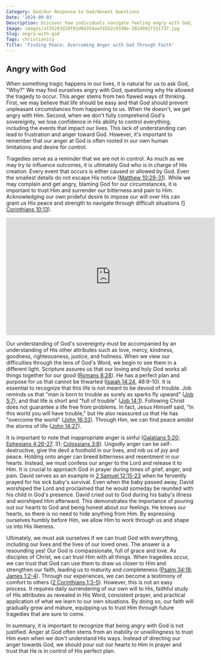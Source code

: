 ```yaml
---
Category: God/Our Response to God/Honest Questions
Date: '2024-09-03'
Description: Discover how individuals navigate feeling angry with God, exploring the complexities of faith and frustration in times of hardship.
Image: images/af35283d20f01d0d354aaf4552c9330e-20240927151737.jpg
Slug: angry-with-god
Tags: christianity
Title: 'Finding Peace: Overcoming Anger with God Through Faith'
---
```


## Angry with God

When something tragic happens in our lives, it is natural for us to ask God, "Why?" We may find ourselves angry with God, questioning why He allowed the tragedy to occur. This anger stems from two flawed ways of thinking. First, we may believe that life should be easy and that God should prevent unpleasant circumstances from happening to us. When He doesn't, we get angry with Him. Second, when we don't fully comprehend God's sovereignty, we lose confidence in His ability to control everything, including the events that impact our lives. This lack of understanding can lead to frustration and anger toward God. However, it's important to remember that our anger at God is often rooted in our own human limitations and desire for control.

Tragedies serve as a reminder that we are not in control. As much as we may try to influence outcomes, it is ultimately God who is in charge of His creation. Every event that occurs is either caused or allowed by God. Even the smallest details do not escape His notice ([Matthew 10:29-31](https://www.bibleref.com/Matthew/10/Matthew-10-29.html)). While we may complain and get angry, blaming God for our circumstances, it is important to trust Him and surrender our bitterness and pain to Him. Acknowledging our own prideful desire to impose our will over His can grant us His peace and strength to navigate through difficult situations ([1 Corinthians 10:13](https://www.bibleref.com/1-Corinthians/10/1-Corinthians-10-13.html)).


<iframe width="560" height="315" src="https://www.youtube.com/embed/sxJYjF0zLhU" frameborder="0" allow="autoplay; encrypted-media" allowfullscreen></iframe>


Our understanding of God's sovereignty must be accompanied by an understanding of His other attributes such as love, mercy, kindness, goodness, righteousness, justice, and holiness. When we view our difficulties through the lens of God's Word, we begin to see them in a different light. Scripture assures us that our loving and holy God works all things together for our good ([Romans 8:28](https://www.bibleref.com/Romans/8/Romans-8-28.html)). He has a perfect plan and purpose for us that cannot be thwarted ([Isaiah 14:24](https://www.bibleref.com/Isaiah/14/Isaiah-14-24.html), 46:9-10). It is essential to recognize that this life is not meant to be devoid of trouble. Job reminds us that "man is born to trouble as surely as sparks fly upward" ([Job 5:7](https://www.bibleref.com/Job/5/Job-5-7.html)), and that life is short and "full of trouble" ([Job 14:1](https://www.bibleref.com/Job/14/Job-14-1.html)). Following Christ does not guarantee a life free from problems. In fact, Jesus Himself said, "In this world you will have trouble," but He also reassured us that He has "overcome the world" ([John 16:33](https://www.bibleref.com/John/16/John-16-33.html)). Through Him, we can find peace amidst the storms of life ([John 14:27](https://www.bibleref.com/John/14/John-14-27.html)).

It is important to note that inappropriate anger is sinful ([Galatians 5:20](https://www.bibleref.com/Galatians/5/Galatians-5-20.html); [Ephesians 4:26-27](https://www.bibleref.com/Ephesians/4/Ephesians-4-26.html), 31; [Colossians 3:8](https://www.bibleref.com/Colossians/3/Colossians-3-8.html)). Ungodly anger can be self-destructive, give the devil a foothold in our lives, and rob us of joy and peace. Holding onto anger can breed bitterness and resentment in our hearts. Instead, we must confess our anger to the Lord and release it to Him. It is crucial to approach God in prayer during times of grief, anger, and pain. David serves as an example in [2 Samuel 12:15-23](https://www.bibleref.com/2-Samuel/12/2-Samuel-12-15.html) when he fervently prayed for his sick baby's survival. Even when the baby passed away, David worshiped the Lord and proclaimed that he would someday be reunited with his child in God's presence. David cried out to God during his baby's illness and worshiped Him afterward. This demonstrates the importance of pouring out our hearts to God and being honest about our feelings. He knows our hearts, so there is no need to hide anything from Him. By expressing ourselves humbly before Him, we allow Him to work through us and shape us into His likeness.

Ultimately, we must ask ourselves if we can trust God with everything, including our lives and the lives of our loved ones. The answer is a resounding yes! Our God is compassionate, full of grace and love. As disciples of Christ, we can trust Him with all things. When tragedies occur, we can trust that God can use them to draw us closer to Him and strengthen our faith, leading us to maturity and completeness ([Psalm 34:18](https://www.bibleref.com/Psalm/34/Psalm-34-18.html); [James 1:2-4](https://www.bibleref.com/James/1/James-1-2.html)). Through our experiences, we can become a testimony of comfort to others ([2 Corinthians 1:3-5](https://www.bibleref.com/2-Corinthians/1/2-Corinthians-1-3.html)). However, this is not an easy process. It requires daily surrendering of our own will to His, faithful study of His attributes as revealed in His Word, consistent prayer, and practical application of what we learn to our own situations. By doing so, our faith will gradually grow and mature, equipping us to trust Him through future tragedies that are sure to come.

In summary, it is important to recognize that being angry with God is not justified. Anger at God often stems from an inability or unwillingness to trust Him even when we don't understand His ways. Instead of directing our anger towards God, we should pour out our hearts to Him in prayer and trust that He is in control of His perfect plan.